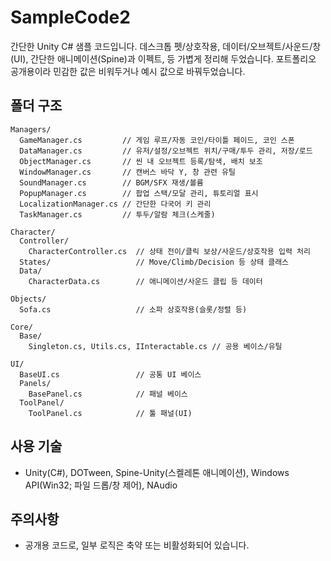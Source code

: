 # SampleCode2

간단한 Unity C# 샘플 코드입니다. 데스크톱 펫/상호작용, 데이터/오브젝트/사운드/창(UI), 간단한 애니메이션(Spine)과 이펙트, 등 가볍게 정리해 두었습니다. 포트폴리오 공개용이라 민감한 값은 비워두거나 예시 값으로 바꿔두었습니다.

## 폴더 구조
```
Managers/
  GameManager.cs         // 게임 루프/자동 코인/타이틀 페이드, 코인 스폰
  DataManager.cs         // 유저/설정/오브젝트 위치/구매/투두 관리, 저장/로드
  ObjectManager.cs       // 씬 내 오브젝트 등록/탐색, 배치 보조
  WindowManager.cs       // 캔버스 바닥 Y, 창 관련 유틸
  SoundManager.cs        // BGM/SFX 재생/볼륨
  PopupManager.cs        // 팝업 스택/모달 관리, 튜토리얼 표시
  LocalizationManager.cs // 간단한 다국어 키 관리
  TaskManager.cs         // 투두/알람 체크(스케줄)

Character/
  Controller/
    CharacterController.cs  // 상태 전이/클릭 보상/사운드/상호작용 입력 처리
  States/                   // Move/Climb/Decision 등 상태 클래스
  Data/
    CharacterData.cs        // 애니메이션/사운드 클립 등 데이터

Objects/
  Sofa.cs                   // 소파 상호작용(슬롯/정렬 등)

Core/
  Base/
    Singleton.cs, Utils.cs, IInteractable.cs // 공용 베이스/유틸

UI/
  BaseUI.cs                 // 공통 UI 베이스
  Panels/
    BasePanel.cs            // 패널 베이스
  ToolPanel/
    ToolPanel.cs            // 툴 패널(UI)
```

## 사용 기술
- Unity(C#), DOTween, Spine-Unity(스켈레톤 애니메이션), Windows API(Win32; 파일 드롭/창 제어), NAudio

## 주의사항
- 공개용 코드로, 일부 로직은 축약 또는 비활성화되어 있습니다.